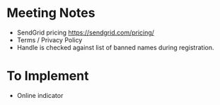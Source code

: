 # Meeting Notes
- SendGrid pricing https://sendgrid.com/pricing/
- Terms / Privacy Policy
- Handle is checked against list of banned names during registration.


# To Implement
- Online indicator 